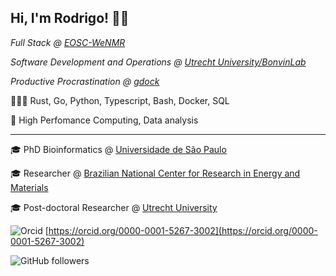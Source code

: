 ## Hi, I'm Rodrigo! 👋🏽

*Full Stack @ [EOSC-WeNMR](https://wenmr.science.uu.nl)*

*Software Development and Operations @ [Utrecht University/BonvinLab](https://bonvinlab.org)*

*Productive Procrastination @ [gdock](https://github.com/gdocking)*

👨🏽‍💻 Rust, Go, Python, Typescript, Bash, Docker, SQL

💾 High Perfomance Computing, Data analysis

* * *

🎓 PhD Bioinformatics @ [Universidade de São Paulo](https://www.ime.usp.br/en/graduate/bioinformatics/)

🎓 Researcher @ [Brazilian National Center for Research in Energy and Materials ](https://cnpem.br/en/)

🎓 Post-doctoral Researcher @ [Utrecht University](https://www.uu.nl/en/research/nmr)

![Orcid](https://info.orcid.org/wp-content/uploads/2020/12/orcid_16x16.gif) [https://orcid.org/0000-0001-5267-3002](https://orcid.org/0000-0001-5267-3002)

![GitHub followers](https://img.shields.io/github/followers/rvhonorato?label=Follow-me&style=social)
